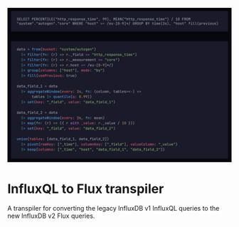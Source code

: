 ![screenshot](docs/screenshot.png)

# InfluxQL to Flux transpiler

A transpiler for converting the legacy InfluxDB v1 InfluxQL queries to the new InfluxDB v2 Flux queries.
